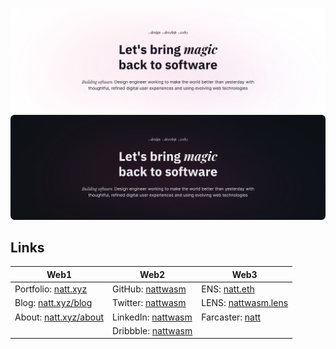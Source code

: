 ![Banner](./src/banner_light.svg#gh-light-mode-only)
![Banner](./src/banner_dark.svg#gh-dark-mode-only)

## Links

| Web1                                           | Web2                                                       | Web3                                                  |
| ---------------------------------------------- | ---------------------------------------------------------- | ----------------------------------------------------- |
| Portfolio: [natt.xyz](http://natt.xyz)         | GitHub: [nattwasm](https://github.com/nattwasm)            | ENS: [natt.eth](https://natt.eth.co)                  |
| Blog: [natt.xyz/blog](http://natt.xyz/blog)    | Twitter: [nattwasm](https://twitter.com/nattwasm)          | LENS: [nattwasm.lens](https://lenster.xyz/u/nattwasm) |
| About: [natt.xyz/about](http://natt.xyz/about) | LinkedIn: [nattwasm](https://www.linkedin.com/in/nattwasm) | Farcaster: [natt](https://warpcast.com/natt)          |
|                                                | Dribbble: [nattwasm](https://dribbble.com/nattwasm)        |                                                       |
